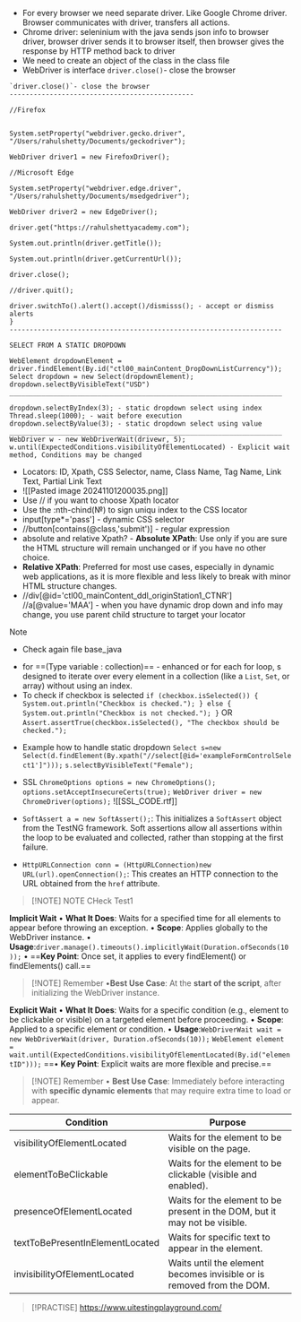 * For every browser we need separate driver. Like Google Chrome driver. Browser communicates with driver, transfers all actions.
* Chrome driver: seleninium with the java sends json info to browser driver, browser driver sends it to browser itself, then browser gives the response by HTTP method back to driver
* We need to create an object of the class in the class file
* WebDriver is interface
`driver.close()`- close the browser

```
`driver.close()`- close the browser
----------------------------------------------

//Firefox


System.setProperty("webdriver.gecko.driver", "/Users/rahulshetty/Documents/geckodriver");

WebDriver driver1 = new FirefoxDriver();

//Microsoft Edge

System.setProperty("webdriver.edge.driver", "/Users/rahulshetty/Documents/msedgedriver");

WebDriver driver2 = new EdgeDriver();

driver.get("https://rahulshettyacademy.com");

System.out.println(driver.getTitle());

System.out.println(driver.getCurrentUrl());

driver.close();

//driver.quit();

driver.switchTo().alert().accept()/dismisss(); - accept or dismiss alerts
}
--------------------------------------------------------------------

SELECT FROM A STATIC DROPDOWN

WebElement dropdownElement = driver.findElement(By.id("ctl00_mainContent_DropDownListCurrency"));
Select dropdown = new Select(dropdownElement);
dropdown.selectByVisibleText("USD")
____________________________________________________________________

dropdown.selectByIndex(3); - static dropdown select using index
Thread.sleep(1000); - wait before execution
dropdown.selectByValue(3); - static dropdown select using value
____________________________________________________________________
WebDriver w - new WebDriverWait(drivewr, 5);
w.until(ExpectedConditions.visibilityOfElementLocated) - Explicit wait method, Conditions may be changed
```
- Locators: ID, Xpath, CSS Selector, name, Class Name, Tag Name, Link Text, Partial Link Text
- ![[Pasted image 20241101200035.png]]
- Use // if you want to choose Xpath locator
- Use the :nth-chind(№) to sign uniqu index to the CSS locator
- input[type*='pass'] - dynamic CSS selector
- //button[contains(@class,'submit')] - regular expression
- absolute and relative Xpath? - **Absolute XPath**: Use only if you are sure the HTML structure will remain unchanged or if you have no other choice.
- **Relative XPath**: Preferred for most use cases, especially in dynamic web applications, as it is more flexible and less likely to break with minor HTML structure changes.
- //div[@id='ctl00_mainContent_ddl_originStation1_CTNR'] //a[@value='MAA'] - when you have dynamic drop down and info may change, you use parent child structure to target your locator

> [!NOTE]
> - Check again file base_java


* for ==(Type variable : collection)== - enhanced or for each for loop, s designed to iterate over every element in a collection (like a `List`, `Set`, or array) without using an index.
* To check if checkbox is selected 
  `if (checkbox.isSelected()) { System.out.println("Checkbox is checked."); } else { System.out.println("Checkbox is not checked."); }`
  OR
  `Assert.assertTrue(checkbox.isSelected(), "The checkbox should be checked.");`
- Example how to handle static dropdown 
  `Select s=new Select(d.findElement(By.xpath("//select[@id='exampleFormControlSelect1']")));`
	`s.selectByVisibleText("Female");`

- SSL
  `ChromeOptions options = new ChromeOptions();`
  `options.setAcceptInsecureCerts(true);`
  `WebDriver driver = new ChromeDriver(options);`
![[SSL_CODE.rtf]]

- `SoftAssert a = new SoftAssert();`: This initializes a `SoftAssert` object from the TestNG framework. Soft assertions allow all assertions within the loop to be evaluated and collected, rather than stopping at the first failure.
- `HttpURLConnection conn = (HttpURLConnection)new URL(url).openConnection();`: This creates an HTTP connection to the URL obtained from the `href` attribute.

> [!NOTE] NOTE
> CHeck Test1


**Implicit Wait**
• **What It Does**: Waits for a specified time for all elements to appear before throwing an exception.
• **Scope**: Applies globally to the WebDriver instance.
• **Usage**:`driver.manage().timeouts().implicitlyWait(Duration.ofSeconds(10));`
• ==**Key Point**: Once set, it applies to every findElement() or findElements() call.==

> [!NOTE] Remember
> •**Best Use Case**: At the **start of the script**, after initializing the WebDriver instance.


**Explicit Wait**
• **What It Does**: Waits for a specific condition (e.g., element to be clickable or visible) on a targeted element before proceeding.
• **Scope**: Applied to a specific element or condition.
• **Usage**:`WebDriverWait wait = new WebDriverWait(driver, Duration.ofSeconds(10));`
`WebElement element = wait.until(ExpectedConditions.visibilityOfElementLocated(By.id("elementID")));`
==• **Key Point**: Explicit waits are more flexible and precise.==

> [!NOTE] Remember
> • **Best Use Case**: Immediately before interacting with **specific dynamic elements** that may require extra time to load or appear.


| **Condition**                   | **Purpose**                                                                |
| ------------------------------- | -------------------------------------------------------------------------- |
| visibilityOfElementLocated      | Waits for the element to be visible on the page.                           |
| elementToBeClickable            | Waits for the element to be clickable (visible and enabled).               |
| presenceOfElementLocated        | Waits for the element to be present in the DOM, but it may not be visible. |
| textToBePresentInElementLocated | Waits for specific text to appear in the element.                          |
| invisibilityOfElementLocated    | Waits until the element becomes invisible or is removed from the DOM.      |

> [!PRACTISE]
> https://www.uitestingplayground.com/

